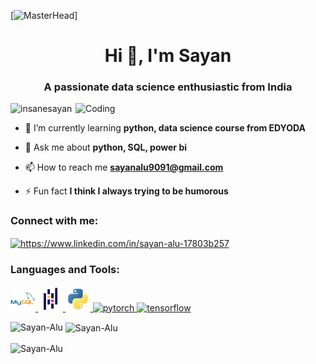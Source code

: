 [![MasterHead](https://i.pinimg.com/originals/87/f3/f1/87f3f1425b217691da645e97dbb50d55.gif)]
<h1 align="center">Hi 👋, I'm Sayan</h1>
<h3 align="center">A passionate data science enthusiastic from India</h3>
<img align="right" alt="Coding" width="400" src="https://i.giphy.com/media/RbDKaczqWovIugyJmW/200w.webp">
<p align="left"> <img src="https://komarev.com/ghpvc/?username=insanesayan&label=Profile%20views&color=0e75b6&style=flat" alt="insanesayan" /> </p>

- 🌱 I’m currently learning **python, data science course from EDYODA**

- 💬 Ask me about **python, SQL, power bi**

- 📫 How to reach me **sayanalu9091@gmail.com**

- ⚡ Fun fact **I think I always trying to be humorous**

<h3 align="left">Connect with me:</h3>
<p align="left">
<a href="https://linkedin.com/in/https://www.linkedin.com/in/sayan-alu-17803b257" target="blank"><img align="center" src="https://raw.githubusercontent.com/rahuldkjain/github-profile-readme-generator/master/src/images/icons/Social/linked-in-alt.svg" alt="https://www.linkedin.com/in/sayan-alu-17803b257" height="30" width="40" /></a>
</p>

<h3 align="left">Languages and Tools:</h3>
<p align="left"> <a href="https://www.mysql.com/" target="_blank" rel="noreferrer"> <img src="https://raw.githubusercontent.com/devicons/devicon/master/icons/mysql/mysql-original-wordmark.svg" alt="mysql" width="40" height="40"/> </a> <a href="https://pandas.pydata.org/" target="_blank" rel="noreferrer"> <img src="https://raw.githubusercontent.com/devicons/devicon/2ae2a900d2f041da66e950e4d48052658d850630/icons/pandas/pandas-original.svg" alt="pandas" width="40" height="40"/> </a> <a href="https://www.python.org" target="_blank" rel="noreferrer"> <img src="https://raw.githubusercontent.com/devicons/devicon/master/icons/python/python-original.svg" alt="python" width="40" height="40"/> </a> <a href="https://pytorch.org/" target="_blank" rel="noreferrer"> <img src="https://www.vectorlogo.zone/logos/pytorch/pytorch-icon.svg" alt="pytorch" width="40" height="40"/> </a> <a href="https://www.tensorflow.org" target="_blank" rel="noreferrer"> <img src="https://www.vectorlogo.zone/logos/tensorflow/tensorflow-icon.svg" alt="tensorflow" width="40" height="40"/> </a> </p>

<p><img align="left" src="https://github-readme-stats.vercel.app/api/top-langs?username=Sayan-Alu&show_icons=true&locale=en&layout=compact" alt="Sayan-Alu" /></p>

<p>&nbsp;<img align="center" src="https://github-readme-stats.vercel.app/api?username=Sayan-Alu&show_icons=true&locale=en" alt="Sayan-Alu" /></p>

<p><img align="center" src="https://github-readme-streak-stats.herokuapp.com/?user=Sayan-Alu&" alt="Sayan-Alu" /></p>

